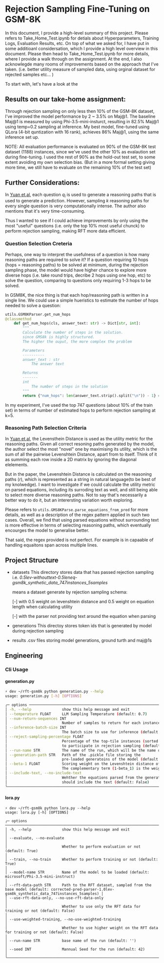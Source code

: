 # Rejection Sampling Fine-Tuning on GSM-8K
In this document, I provide a high-level summary of this project.
Please refers to Take_Home_Test.ipynb for detials about Hyperparameters, Training Logs, Evaluation Results, etc.
On top of what we asked for, I have put in some additioanl considersation, which I provide a high level overview in this document. Please then head to Take_Home_Test.ipynb for  more details, where I provide a walk through on the assignment.
At the end, I also acknowlegde many rooms of improvements based on the approach that I've taken. (i.e. better utility measure
of sampled data, using orginal dataset for rejected samples etc...
)

To start with, let's have a look at the
## Results on our take-home assignment:
Through rejection sampling on only less then 10% of the GSM-8K dataset, I've improved the model performance by 2 ~ 3.5% on Maj@1.
The baseline Maj@1 is measured by using Phi-3.5-mini-insturct, resulting in 82.5% Maj@1 using temp=0.2 sampling at inference. 
My best model, fine-tuned using QLora (4-bit quntization with 16 rank), achieves 86% Maj@1, using the same inference set up.

NOTE:
All evaluation performance is evaluated on 90% of the GSM-8K test dataset (1188) instances, since we've used the other 10% as evalaution set during fine-tuning.
I used the rest of 90% as the hold-out test set, to some extent avoiding my own selection bias. 
(But in a more formal setting giving more time, we still have to evaluate on the remaining 10% of the test set)

## Further Considerations:
In [Yuan et,al](https://arxiv.org/pdf/2308.01825), each question $q_{i}$ is used to generate a reasoning paths that is used to generate a prediction. However, sampling $k$ reasoning paths for every single question is very computationally intense. The author also mentions that it's very time-consuming. 

Thus I wanted to see if I could achieve improvements by only using the most "useful" questions (i.e. only the top 10% most useful chunck) to perform rejection sampling, making RFT more data efficient.

### Question Selection Creteria 
Perhaps, one way to interpret the usefulness of a question is how many reasoning paths are required to solve it? 
If a question requiring 10 hops (hops = reasoning paths) to be solved at minimum, during the rejection sampling phase, the model would have higher chance to explore more diverse hops (i.e. take round trips, decribe 2 hops using one hop, etc) to solve the question, comparing to questions only requiring 1-3 hops to be solved.

In GSM8K, the nice thing is that each hop/reasoning path is written in a single line. We could use a simple hueristics to estimate the number of hops needed to solve a question:  

```python
utils.GSM8KParser.get_num_hops
@classmethod
    def get_num_hops(cls, answer_text: str) -> Dict[str, int]:
        """
        Calculate the number of steps in the solution.
        since GMS8k is highly structured.
        The higher the ouput, the more complex the problem

        Parameters
        ----------
        answer_text : str
            The answer text

        Returns
        -------
        int
            The number of steps in the solution
        """
        return {"num_hops": len(answer_text.strip().split("\n")) - 1} #take away one line to remve the #### final answer
```
In my experiment, I've used the top 747 questions (about 10% of the train set) in terms of number of estimated hops to perform rejection sampling at k=5. 

### Reasoning Path Selection Criteria
In [Yuan et,al](https://arxiv.org/pdf/2308.01825), the Levensthein Distance is used as the utility metric for the reasoning paths. 
Given all correct resoning paths generated by the model, the author select the most "novel" one by maximising its utility, which is the sum of all the pairwise Levenshtein Distance, apart from to itself. Think of it as summing each row inside a 2D matrix by ignoring the diagonal elelements.

But in the paper, the Levenshtein Distance is calculated on the reasoning paths ($r$), which is represented as a string in natural language(to be best of my knolwedge). I want to investigate if we could calculate the utility metric on parsed equations, including its surroding text as well, and still being able to select more diverse reasoning paths. Not to say that's necessarily a better way to do it, but an interersting variation worth exploring.

Please refers to ```utils.GMS8KParse.parse_equations_from_pred``` for more details, as well as a description of the regex pattern applied in such two cases. Overall, we find that using parsed equations without surrounding text is more effective in terms of selecting reasoning paths, which eventually encourges the model to generalise better. 

That said, the regex provided is not perfect. For example is in capaable of handling equaitons span across multiple lines. 

## Project Structure 

- datasets 
    This directory stores data that has passed rejection sampling 
    i.e. 
    *0.5lev-withouttext-0.5leneq-gsm8k_synthetic_data_747instances_5samples*

    means a dataset generate by rejection sampling schema: 

    [-] with 0.5 weight on levenshtein distance and 0.5 weight on equation length when calculating utility

    [-] with the parser not providing text around the equation when parsing

- generations 
This directoy stores token ids that is generated by model during rejection sampling

- results 
.csv files storing model generations, ground turth and maj@1s

## Engineering 

### Cli Usage
#### generation.py 
```bash 
⚡ dev ~/rft-gsm8k python generation.py --help
usage: generation.py [-h] [OPTIONS]

╭─ options ────────────────────────────────────────────────────────────────────────────────────────────────────────────────────────────────────────────────────────╮
│ -h, --help              show this help message and exit                                                                                                          │
│ --temperature FLOAT     LLM Sampling Temperature (default: 0.7)                                                                                                  │
│ --num-return-sequences INT                                                                                                                                       │
│                         Number of samples to return for each instance (default: 5)                                                                               │
│ --inference-batch-size INT                                                                                                                                       │
│                         The batch size to use for inference (default: 2)                                                                                         │
│ --reject-sampling-percentage FLOAT                                                                                                                               │
│                         Percentage of the top-tile instances (sorted in terms of hope length)                                                                    │
│                         to participate in rejection sampling (default: 0.1)                                                                                      │
│ --run-name STR          The name of the run, which will be the name of the dataset saved (default: '')                                                           │
│ --generation-path STR   Path of the .pickle file storing the                                                                                                     │
│                         pre-loaded generatoins of the model (default: datasets/corrected-pred-parser-0.5lev-0.5leneq-gsm8k_synthetic_data_747instances_5samples) │
│ --beta-1 FLOAT          Scoring weight on the Levenshtein distance of equations                                                                                  │
│                         The complementary term (1-beta_1) is the weight on the length of the equations (default: 0.5)                                            │
│ --include-text, --no-include-text                                                                                                                                │
│                         Wehther the equations parsed from the generated completions                                                                              │
│                         should include the text (default: False)                                                                                                 │
╰──────────────────────────────────────────────────────────────────────────────────────────────────────────────────────────────────────────────────────────────────╯
```

#### lora.py 
```
⚡ dev ~/rft-gsm8k python lora.py --help
usage: lora.py [-h] [OPTIONS]

╭─ options ───────────────────────────────────────────────────────────────────────────────────────────────────────────────────────────────────────────────────────╮
│ -h, --help              show this help message and exit                                                                                                         │
│ --evaluate, --no-evaluate                                                                                                                                       │
│                         Whether to perform evaluation or not (default: True)                                                                                    │
│ --train, --no-train     Whether to perform training or not (default: True)                                                                                      │
│ --model-name STR        Name of the model to be loaded (default: microsoft/Phi-3.5-mini-instruct)                                                               │
│ --rft-data-path STR     Path to the RFT dataset, sampled from the base model (default: corrected-pred-parser-1.0lev-gsm8k_synthetic_data_747instances_5samples) │
│ --use-rft-data-only, --no-use-rft-data-only                                                                                                                     │
│                         Whether to use only the RFT data for training or not (default: False)                                                                   │
│ --use-weighted-training, --no-use-weighted-training                                                                                                             │
│                         Whether to use higher weight on the RFT data for training or not (default: False)                                                       │
│ --run-name STR          base name of the run (default: '')                                                                                                      │
│ --seed INT              Mannual Seed for the run (default: 42)                                                                                                  │
╰─────────────────────────────────────────────────────────────────────────────────────────────────────────────────────────────────────────────────────────────────╯
```
